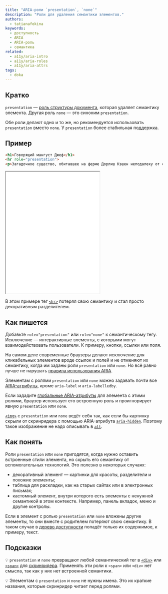 ```yaml
---
title: "ARIA-роли `presentation`, `none`"
description: "Роли для удаления семантики элементов."
authors:
  - tatianafokina
keywords:
  - доступность
  - ARIA
  - ARIA-роль
  - семантика
related:
  - a11y/aria-intro
  - a11y/aria-roles
  - a11y/aria-attrs
tags:
  - doka
---
```


## Кратко

`presentation` — [роль структуры документа](/a11y/aria-roles/#roli-struktury-dokumenta), которая удаляет семантику элемента. Другая роль `none` — это синоним `presentation`.

Обе роли делают одно и то же, но рекомендуется использовать `presentation` вместо `none`. У `presentation` более стабильная поддержка.

## Пример

```html
<h1>Говорящий мангуст Джеф</h1>
<hr role="presentation">
<p>Загадочное существо, обитавшее на ферме Дорлиш Кэшен неподалеку от селения Дэлби на острове Мэн. История о говорящем зверьке в середине 1930-х годов активно обсуждалась на страницах британской прессы.</p>
```

<iframe title="Текст с декоративным разделителем" src="demos/decorative-hr/" height="390"></iframe>

В этом примере тег [`<hr>`](/html/hr/) потерял свою семантику и стал просто декоративным разделителем.

## Как пишется

Добавьте `role="presentation"` или `role="none"` к семантическому тегу. Исключение — интерактивные элементы, с которыми могут взаимодействовать пользователи. К примеру, кнопки, ссылки или поля.

На самом деле современные браузеры делают исключение для кликабельных элементов вроде ссылок и полей и не отменяют их семантику, когда им заданы роли `presentation` или `none`. Но всё равно лучше не нарушать [правила использования ARIA](/a11y/aria-intro/#pravila-ispolzovaniya).

Элементам с ролями `presentation` или `none` можно задавать почти все [ARIA-атрибуты](/a11y/aria-attrs/), кроме `aria-label` и `aria-labelledby`.

Если зададите [глобальные ARIA-атрибуты](/a11y/aria-attrs/#globalnye-atributy) для элемента с этими ролями, браузер использует его встроенную роль и проигнорирует явную `presentation` или `none`.

[`<img>`](/html/img/) с `presentation` или `none` ведёт себя так, как если бы картинку скрыли от скринридера с помощью ARIA-атрибута [`aria-hidden`](/a11y/aria-hidden/). Поэтому такое изображение не надо описывать в [`alt`](/html/img/#alt).

## Как понять

Роли `presentation` или `none` пригодятся, когда нужно оставить встроенные стили элемента, но скрыть его семантику от вспомогательных технологий. Это полезно в некоторых случаях:

- декоративный элемент — картинки для красоты, разделители и похожие элементы;
- таблица для раскладки, как на старых сайтах или в электронных письмах;
- кастомный элемент, внутри которого есть элементы с ненужной семантикой в этом контексте. Например, панель вкладок, меню и другие контролы.

Если в элемент с ролью `presentation` или `none` вложены другие элементы, то они вместе с родителем потеряют свою семантику. В таком случае в [дерево доступности](/html/screenreaders/#derevo-dostupnosti) попадёт только их содержимое, к примеру, текст.

## Подсказки

💡 `presentation` и `none` превращают любой семантический тег в [`<div>`](/html/div/) или [`<span>`](/html/span/) для [скринридера](/html/screenreaders/). Применять эти роли к `<span>` или `<div>` нет смысла, так как у них нет встроенной семантики.

💡 Элементам с `presentation` и `none` не нужны имена. Это их краткие названия, которые скринридер читает перед ролями.
